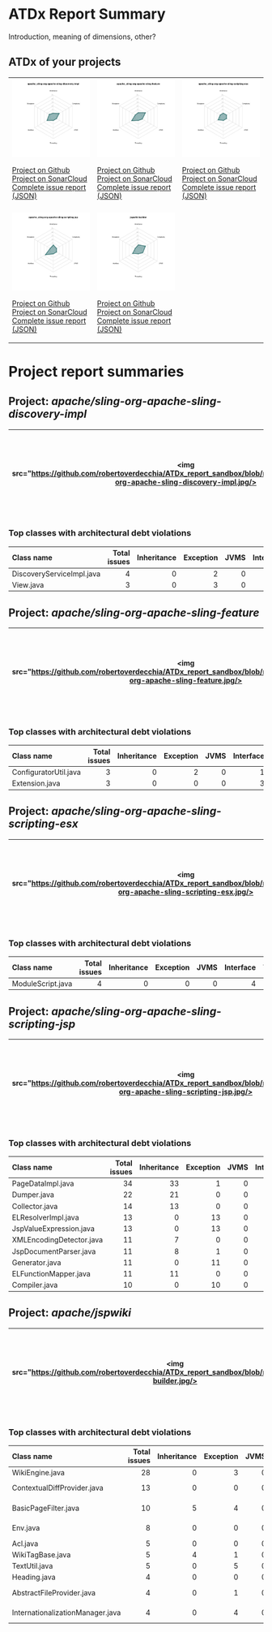 
# ATDx Report Summary

Introduction, meaning of dimensions, other?

## ATDx of your projects
||||
|-|-|-|
|<img src="https://github.com/robertoverdecchia/ATDx_report_sandbox/blob/master/plots/apache_sling-org-apache-sling-discovery-impl.jpg"/> <p style="text-align:left">[Project on Github](https://github.com/apache/sling-org-apache-sling-discovery-impl) <br> [Project on SonarCloud ](https://sonarcloud.io/dashboard?id=apache_sling-org-apache-sling-discovery-impl) <br> [Complete issue report (JSON)](./json/apache_sling-org-apache-sling-discovery-impl.json)</p>|<img src="https://github.com/robertoverdecchia/ATDx_report_sandbox/blob/master/plots/apache_sling-org-apache-sling-feature.jpg"/> <p style="text-align:left">[Project on Github](https://github.com/apache/sling-org-apache-sling-feature) <br> [Project on SonarCloud ](https://sonarcloud.io/dashboard?id=apache_sling-org-apache-sling-feature) <br> [Complete issue report (JSON)](./json/apache_sling-org-apache-sling-feature.json)</p>|<img src="https://github.com/robertoverdecchia/ATDx_report_sandbox/blob/master/plots/apache_sling-org-apache-sling-scripting-esx.jpg"/> <p style="text-align:left">[Project on Github](https://github.com/apache/sling-org-apache-sling-scripting-esx) <br> [Project on SonarCloud ](https://sonarcloud.io/dashboard?id=apache_sling-org-apache-sling-scripting-esx) <br> [Complete issue report (JSON)](./json/apache_sling-org-apache-sling-scripting-esx.json)</p>
 | |
|<img src="https://github.com/robertoverdecchia/ATDx_report_sandbox/blob/master/plots/apache_sling-org-apache-sling-scripting-jsp.jpg"/> <p style="text-align:left">[Project on Github](https://github.com/apache/sling-org-apache-sling-scripting-jsp) <br> [Project on SonarCloud ](https://sonarcloud.io/dashboard?id=apache_sling-org-apache-sling-scripting-jsp) <br> [Complete issue report (JSON)](./json/apache_sling-org-apache-sling-scripting-jsp.json)</p>|<img src="https://github.com/robertoverdecchia/ATDx_report_sandbox/blob/master/plots/jspwiki-builder.jpg"/> <p style="text-align:left">[Project on Github](https://github.com/apache/jspwiki) <br> [Project on SonarCloud ](https://sonarcloud.io/dashboard?id=jspwiki-builder) <br> [Complete issue report (JSON)](./json/jspwiki-builder.json)</p>
# Project report summaries
## Project: _apache/sling-org-apache-sling-discovery-impl_
|<img src="https://github.com/robertoverdecchia/ATDx_report_sandbox/blob/master/plots/apache_sling-org-apache-sling-discovery-impl.jpg/>|<p style="text-align:left">[Project on Github](https://github.com/apache/sling-org-apache-sling-discovery-impl) <br> [Project on SonarCloud ](https://sonarcloud.io/dashboard?id=apache_sling-org-apache-sling-discovery-impl) <br> [Complete issue report (JSON)](./json/apache_sling-org-apache-sling-discovery-impl.json)</p>
|-|-|
### Top classes with architectural debt violations
| Class name                |   Total issues |   Inheritance |   Exception |   JVMS |   Interface |   Threading |   Complexity | Fully qualified name                                                    |
|:--------------------------|---------------:|--------------:|------------:|-------:|------------:|------------:|-------------:|:------------------------------------------------------------------------|
| DiscoveryServiceImpl.java |              4 |             0 |           2 |      0 |           1 |           0 |            1 | src/main/java/org/apache/sling/discovery/impl/DiscoveryServiceImpl.java |
| View.java                 |              3 |             0 |           3 |      0 |           0 |           0 |            0 | src/main/java/org/apache/sling/discovery/impl/common/View.java          |

## Project: _apache/sling-org-apache-sling-feature_
|<img src="https://github.com/robertoverdecchia/ATDx_report_sandbox/blob/master/plots/apache_sling-org-apache-sling-feature.jpg/>|<p style="text-align:left">[Project on Github](https://github.com/apache/sling-org-apache-sling-feature) <br> [Project on SonarCloud ](https://sonarcloud.io/dashboard?id=apache_sling-org-apache-sling-feature) <br> [Complete issue report (JSON)](./json/apache_sling-org-apache-sling-feature.json)</p>
|-|-|
### Top classes with architectural debt violations
| Class name            |   Total issues |   Inheritance |   Exception |   JVMS |   Interface |   Threading |   Complexity | Fully qualified name                                            |
|:----------------------|---------------:|--------------:|------------:|-------:|------------:|------------:|-------------:|:----------------------------------------------------------------|
| ConfiguratorUtil.java |              3 |             0 |           2 |      0 |           1 |           0 |            0 | src/main/java/org/apache/sling/feature/io/ConfiguratorUtil.java |
| Extension.java        |              3 |             0 |           0 |      0 |           3 |           0 |            0 | src/main/java/org/apache/sling/feature/Extension.java           |

## Project: _apache/sling-org-apache-sling-scripting-esx_
|<img src="https://github.com/robertoverdecchia/ATDx_report_sandbox/blob/master/plots/apache_sling-org-apache-sling-scripting-esx.jpg/>|<p style="text-align:left">[Project on Github](https://github.com/apache/sling-org-apache-sling-scripting-esx) <br> [Project on SonarCloud ](https://sonarcloud.io/dashboard?id=apache_sling-org-apache-sling-scripting-esx) <br> [Complete issue report (JSON)](./json/apache_sling-org-apache-sling-scripting-esx.json)</p>
|-|-|
### Top classes with architectural debt violations
| Class name        |   Total issues |   Inheritance |   Exception |   JVMS |   Interface |   Threading |   Complexity | Fully qualified name                                           |
|:------------------|---------------:|--------------:|------------:|-------:|------------:|------------:|-------------:|:---------------------------------------------------------------|
| ModuleScript.java |              4 |             0 |           0 |      0 |           4 |           0 |            0 | src/main/java/org/apache/sling/scripting/esx/ModuleScript.java |

## Project: _apache/sling-org-apache-sling-scripting-jsp_
|<img src="https://github.com/robertoverdecchia/ATDx_report_sandbox/blob/master/plots/apache_sling-org-apache-sling-scripting-jsp.jpg/>|<p style="text-align:left">[Project on Github](https://github.com/apache/sling-org-apache-sling-scripting-jsp) <br> [Project on SonarCloud ](https://sonarcloud.io/dashboard?id=apache_sling-org-apache-sling-scripting-jsp) <br> [Complete issue report (JSON)](./json/apache_sling-org-apache-sling-scripting-jsp.json)</p>
|-|-|
### Top classes with architectural debt violations
| Class name               |   Total issues |   Inheritance |   Exception |   JVMS |   Interface |   Threading |   Complexity | Fully qualified name                                                                   |
|:-------------------------|---------------:|--------------:|------------:|-------:|------------:|------------:|-------------:|:---------------------------------------------------------------------------------------|
| PageDataImpl.java        |             34 |            33 |           1 |      0 |           0 |           0 |            0 | src/main/java/org/apache/sling/scripting/jsp/jasper/compiler/PageDataImpl.java         |
| Dumper.java              |             22 |            21 |           0 |      0 |           1 |           0 |            0 | src/main/java/org/apache/sling/scripting/jsp/jasper/compiler/Dumper.java               |
| Collector.java           |             14 |            13 |           0 |      0 |           1 |           0 |            0 | src/main/java/org/apache/sling/scripting/jsp/jasper/compiler/Collector.java            |
| ELResolverImpl.java      |             13 |             0 |          13 |      0 |           0 |           0 |            0 | src/main/java/org/apache/sling/scripting/jsp/jasper/el/ELResolverImpl.java             |
| JspValueExpression.java  |             13 |             0 |          13 |      0 |           0 |           0 |            0 | src/main/java/org/apache/sling/scripting/jsp/jasper/el/JspValueExpression.java         |
| XMLEncodingDetector.java |             11 |             7 |           0 |      0 |           0 |           0 |            4 | src/main/java/org/apache/sling/scripting/jsp/jasper/xmlparser/XMLEncodingDetector.java |
| JspDocumentParser.java   |             11 |             8 |           1 |      0 |           2 |           0 |            0 | src/main/java/org/apache/sling/scripting/jsp/jasper/compiler/JspDocumentParser.java    |
| Generator.java           |             11 |             0 |          11 |      0 |           0 |           0 |            0 | src/main/java/org/apache/sling/scripting/jsp/jasper/compiler/Generator.java            |
| ELFunctionMapper.java    |             11 |            11 |           0 |      0 |           0 |           0 |            0 | src/main/java/org/apache/sling/scripting/jsp/jasper/compiler/ELFunctionMapper.java     |
| Compiler.java            |             10 |             0 |          10 |      0 |           0 |           0 |            0 | src/main/java/org/apache/sling/scripting/jsp/jasper/compiler/Compiler.java             |

## Project: _apache/jspwiki_
|<img src="https://github.com/robertoverdecchia/ATDx_report_sandbox/blob/master/plots/jspwiki-builder.jpg/>|<p style="text-align:left">[Project on Github](https://github.com/apache/jspwiki) <br> [Project on SonarCloud ](https://sonarcloud.io/dashboard?id=jspwiki-builder) <br> [Complete issue report (JSON)](./json/jspwiki-builder.json)</p>
|-|-|
### Top classes with architectural debt violations
| Class name                       |   Total issues |   Inheritance |   Exception |   JVMS |   Interface |   Threading |   Complexity | Fully qualified name                                                                           |
|:---------------------------------|---------------:|--------------:|------------:|-------:|------------:|------------:|-------------:|:-----------------------------------------------------------------------------------------------|
| WikiEngine.java                  |             28 |             0 |           3 |      0 |          25 |           0 |            0 | jspwiki-main/src/main/java/org/apache/wiki/WikiEngine.java                                     |
| ContextualDiffProvider.java      |             13 |             0 |           0 |      0 |          13 |           0 |            0 | jspwiki-main/src/main/java/org/apache/wiki/diff/ContextualDiffProvider.java                    |
| BasicPageFilter.java             |             10 |             5 |           4 |      0 |           1 |           0 |            0 | jspwiki-210-adapters/src/main/java/org/apache/wiki/api/filters/BasicPageFilter.java            |
| Env.java                         |              8 |             0 |           0 |      0 |           8 |           0 |            0 | jspwiki-it-tests/jspwiki-selenide-tests/src/main/java/org/apache/wiki/its/environment/Env.java |
| Acl.java                         |              5 |             0 |           0 |      0 |           5 |           0 |            0 | jspwiki-main/src/main/java/org/apache/wiki/auth/acl/Acl.java                                   |
| WikiTagBase.java                 |              5 |             4 |           1 |      0 |           0 |           0 |            0 | jspwiki-main/src/main/java/org/apache/wiki/tags/WikiTagBase.java                               |
| TextUtil.java                    |              5 |             0 |           5 |      0 |           0 |           0 |            0 | jspwiki-util/src/main/java/org/apache/wiki/util/TextUtil.java                                  |
| Heading.java                     |              4 |             0 |           0 |      0 |           4 |           0 |            0 | jspwiki-main/src/main/java/org/apache/wiki/parser/Heading.java                                 |
| AbstractFileProvider.java        |              4 |             0 |           1 |      0 |           3 |           0 |            0 | jspwiki-main/src/main/java/org/apache/wiki/providers/AbstractFileProvider.java                 |
| InternationalizationManager.java |              4 |             0 |           4 |      0 |           0 |           0 |            0 | jspwiki-main/src/main/java/org/apache/wiki/i18n/InternationalizationManager.java               |

